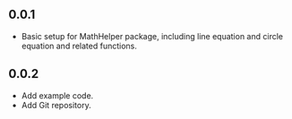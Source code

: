 ## 0.0.1

* Basic setup for MathHelper package, including line equation and circle equation and related functions.

## 0.0.2
* Add example code.
* Add Git repository.